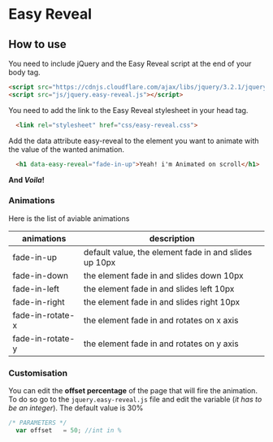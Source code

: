 # Easy Reveal

## How to use

You need to include jQuery and the Easy Reveal script at the end of your body tag.

```html
<script src="https://cdnjs.cloudflare.com/ajax/libs/jquery/3.2.1/jquery.min.js"></script>
<script src="js/jquery.easy-reveal.js"></script>
```
You need to add the link to the Easy Reveal stylesheet in your head tag.

```html
  <link rel="stylesheet" href="css/easy-reveal.css">
```

Add the data attribute easy-reveal to the element you want to animate with the value of the wanted animation.

```html
  <h1 data-easy-reveal="fade-in-up">Yeah! i'm Animated on scroll</h1>
```


**And *Voila*!**

### Animations

Here is the list of aviable animations

| animations       | description                                           |
| ---------------- | ----------------------------------------------------- |
| fade-in-up       | default value, the element fade in and slides up 10px |
| fade-in-down     | the element fade in and slides down 10px              |
| fade-in-left     | the element fade in and slides left 10px              |
| fade-in-right    | the element fade in and slides right 10px             |
| fade-in-rotate-x | the element fade in and rotates on x axis             |
| fade-in-rotate-y | the element fade in and rotates on y axis             |

### Customisation

You can edit the **offset percentage** of the page that will fire the animation.
To do so go to the `jquery.easy-reveal.js` file and edit the variable (*it has to be an integer*).
The default value is 30%

```js
/* PARAMETERS */
  var offset   = 50; //int in %
```
